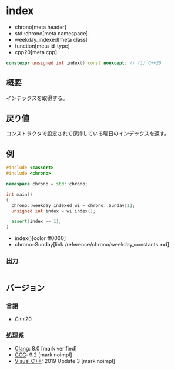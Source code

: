 # index
* chrono[meta header]
* std::chrono[meta namespace]
* weekday_indexed[meta class]
* function[meta id-type]
* cpp20[meta cpp]

```cpp
constexpr unsigned int index() const noexcept; // (1) C++20
```

## 概要
インデックスを取得する。


## 戻り値
コンストラクタで設定されて保持している曜日のインデックスを返す。


## 例
```cpp example
#include <cassert>
#include <chrono>

namespace chrono = std::chrono;

int main()
{
  chrono::weekday_indexed wi = chrono::Sunday[1];
  unsigned int index = wi.index();

  assert(index == 1);
}
```
* index()[color ff0000]
* chrono::Sunday[link /reference/chrono/weekday_constants.md]

### 出力
```
```

## バージョン
### 言語
- C++20

### 処理系
- [Clang](/implementation.md#clang): 8.0 [mark verified]
- [GCC](/implementation.md#gcc): 9.2 [mark noimpl]
- [Visual C++](/implementation.md#visual_cpp): 2019 Update 3 [mark noimpl]
